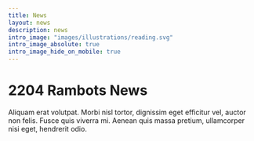 ```yaml
---
title: News
layout: news
description: news
intro_image: "images/illustrations/reading.svg"
intro_image_absolute: true
intro_image_hide_on_mobile: true
---
```


# 2204 Rambots News

Aliquam erat volutpat. Morbi nisl tortor, dignissim eget efficitur vel, auctor non felis. Fusce quis viverra mi. Aenean quis massa pretium, ullamcorper nisi eget, hendrerit odio.
